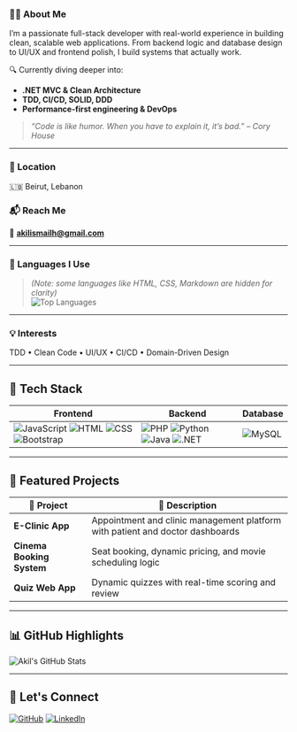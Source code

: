 ### 👨‍💻 About Me

I’m a passionate full-stack developer with real-world experience in building clean, scalable web applications. From backend logic and database design to UI/UX and frontend polish, I build systems that actually work.

🔍 Currently diving deeper into:
- **.NET MVC & Clean Architecture**
- **TDD, CI/CD, SOLID, DDD**
- **Performance-first engineering & DevOps**

> _“Code is like humor. When you have to explain it, it’s bad.” – Cory House_

---

### 📍 Location  
🇱🇧 Beirut, Lebanon  

### 📬 Reach Me  
📧 **akilismailh@gmail.com**

---

### 🧠 Languages I Use  
> *(Note: some languages like HTML, CSS, Markdown are hidden for clarity)*  
![Top Languages](https://github-readme-stats.vercel.app/api/top-langs/?username=Akil-Ismail&layout=compact&theme=tokyonight&hide=html,css,markdown)

---

### 💡 Interests  
TDD • Clean Code • UI/UX • CI/CD • Domain-Driven Design

---

## 🔧 Tech Stack

| Frontend | Backend | Database |
|----------|---------|----------|
| ![JavaScript](https://img.shields.io/badge/JavaScript-F7DF1E?logo=javascript&logoColor=black) ![HTML](https://img.shields.io/badge/HTML5-E34F26?logo=html5&logoColor=white) ![CSS](https://img.shields.io/badge/CSS3-1572B6?logo=css3&logoColor=white) ![Bootstrap](https://img.shields.io/badge/Bootstrap-563D7C?logo=bootstrap&logoColor=white) | ![PHP](https://img.shields.io/badge/PHP-777BB4?logo=php&logoColor=white) ![Python](https://img.shields.io/badge/Python-3776AB?logo=python&logoColor=white) ![Java](https://img.shields.io/badge/Java-007396?logo=java&logoColor=white) ![.NET](https://img.shields.io/badge/.NET-512BD4?logo=dotnet&logoColor=white) | ![MySQL](https://img.shields.io/badge/MySQL-4479A1?logo=mysql&logoColor=white) |

---

## 🌟 Featured Projects

| 🚀 Project | 📝 Description |
|-----------|----------------|
| **E-Clinic App** | Appointment and clinic management platform with patient and doctor dashboards |
| **Cinema Booking System** | Seat booking, dynamic pricing, and movie scheduling logic |
| **Quiz Web App** | Dynamic quizzes with real-time scoring and review |

---

## 📊 GitHub Highlights

![Akil's GitHub Stats](https://github-readme-stats.vercel.app/api?username=Akil-Ismail&show_icons=true&theme=tokyonight)

---

## 🤝 Let's Connect

[![GitHub](https://img.shields.io/badge/GitHub-181717?logo=github&logoColor=white)](https://github.com/Akil-Ismail)
[![LinkedIn](https://img.shields.io/badge/LinkedIn-0A66C2?logo=linkedin&logoColor=white)](https://linkedin.com/in/Akil-Ismail)
